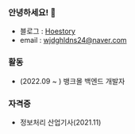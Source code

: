 ### 안녕하세요! 👋

- 블로그 : <a href="https://hoestory.tistory.com/" target="_blank">Hoestory</a>
- email : wjdghldns24@naver.com

### 활동
- (2022.09 ~ ) 뱅크몰 백엔드 개발자

### 자격증

- 정보처리 산업기사(2021.11)
